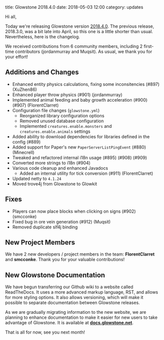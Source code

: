 title: Glowstone 2018.4.0
date: 2018-05-03 12:00
category: updates

Hi all,

Today we're releasing Glowstone version [2018.4.0](https://github.com/GlowstoneMC/Glowstone/releases/tag/2018.4.0). The previous release, 2018.3.0, was a bit late into April, so this one
is a little shorter than usual. Nevertheless, here is the changelog.

We received contributions from 6 community members, including 2 first-time contributors (jordanmurray and Muqsit).
As usual, we thank you for your effort!

## Additions and Changes
* Enhanced entity physics calculations, fixing some inconsitencies (#897) (XuZhen86)
* Enhanced player throw physics (#901) (jordanmurray)
* Implemented animal feeding and baby growth acceleration (#900) (#907) (FlorentClarret)
* Configuration file changes (`glowstone.yml`)
  * Reorganized library configuration options
  * Removed unused database configuration
  * Implemented `creatures.enable.monsters` and `creatures.enable.animals` settings
* Added ability to download dependencies for libraries defined in the config (#889)
* Added support for Paper's new `PaperServerListPingEvent` (#880) (Minecrell)
* Tweaked and refactored internal i18n usage (#895) (#908) (#909)
* Converted more strings to i18n (#904)
* Various code cleanup and enhanced Javadocs
  * Added an internal utility for tick conversion (#911) (FlorentClarret)
* Updated netty to `4.1.24`
* Moved trove4j from Glowstone to Glowkit

## Fixes
* Players can now place blocks when clicking on signs (#902) (smcconke)
* Fixed bug in ore vein generation (#912) (Muqsit)
* Removed duplicate slf4j binding

## New Project Members
We have 2 new developers / project members in the team: **FlorentClarret** and **smcconke**. Thank you for your valuable contributions!

## New Glowstone Documentation
We have begun transferring our Github wiki to a website called ReadTheDocs. It uses a more advanced markup language, RST, and allows for more styling options. It also allows versioning, which will make it possible to separate documentation between Glowstone releases.

As we are gradually migrating information to the new website, we are planning to enhance documentation to make it easier for new users to take advantage of Glowstone. It is available at [**docs.glowstone.net**](https://docs.glowstone.net/).

That is all for now, see you next month!
